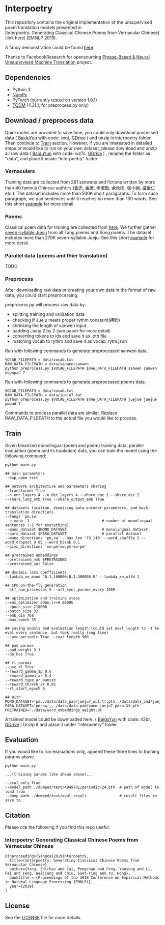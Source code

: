 # Interpoetry

This repository contains the original implementation of the unsupervised poem translation models presented in  
[Interpoetry: Generating Classical Chinese Poems from Vernacular Chinese](link here) (EMNLP 2019). 

A fancy demonstration could be found [here](https://pengshancai.github.io/interpoetry/).

Thanks to FacebookResearch for opensourcing [Phrase-Based & Neural Unsupervised Machine Translation](https://github.com/facebookresearch/UnsupervisedMT) project.


## Dependencies

* Python 3
* [NumPy](http://www.numpy.org/)
* [PyTorch](http://pytorch.org/) (currently tested on version 1.0.1)
* [TQDM](https://github.com/tqdm/tqdm) (4.31.1, for preprocess.py only)

## Download / preprocess data

Quickroutes are provided to save time, you could only download processed data 
(
[BaiduYun](https://pan.baidu.com/s/1dpH7ikReKPz58IJvgJuwRA) with code: sxqt, 
[GDrive](https://drive.google.com/file/d/1QCc2BACIgv4d5Q5jDMxM5iSC4hOIv-fU/view?usp=sharing)
) 
and unzip in interpoetry folder. Then continue to [Train](https://github.com/whaleloops/interpoetry#train) section. However, if you are interested in detailed steps or would like to run on your own dataset, please download and unzip all raw data 
(
[BaiduYun](https://pan.baidu.com/s/1jGl8eCKLWqUqhjWOjO74Pw) with code: wz7c,
[GDrive](https://drive.google.com/file/d/1k1egojEqKV8ZwnbZLQYWajnUgQlv9dSz/view?usp=sharing)
)
, rename the folder as "data", and place it inside "interpoetry" folder.

### Vernaculars
Training data are collected from 281 sanwens and fictions written by more than 40 famous Chinese authors (鲁迅, 金庸, 毕淑敏, 余秋雨, 张小娴, 温世仁 etc.). The dataset includes more than 500K short paragraphs. To form such paragraph, we pad sentences until it reaches no more than 130 words. See this short [example](sanwen_test) for more detail.

### Poems
Classical poem data for training are collected from [here](https://github.com/chinese-poetry/chinese-poetry). We further gather [seven-syllable Jueju](https://en.wikipedia.org/wiki/Qijue) from all Tang poems and Song poems. The dataset includes more than 270K seven-syllable Jueju. See this short [example](poem_test) for more detail.

### Parallel data (poems and thier translation)
TODO

### Preprocess

After downloading raw data or creating your own data in the format of raw data, you could start preprocessing.

preprocess.py will process raw data by:
* splitting training and validation data 
* checking if Jueju meets proper rythm constaint(押韵)
* shrinking the length of sanwen input
* padding Jueju 2 by 2 (see paper for more detail)
* converting tokens to ids and save it as .pth file
* matching vocab to rythm and save it as vocab_rytm.json

Run with following commands to generate preprocessed sanwen data.
```
VOCAB_FILEPATH = data/vocab.txt
RAW_DATA_FILEPATH = data/sanwen/sanwen
python preprocess.py $VOCAB_FILEPATH $RAW_DATA_FILEPATH sanwen sanwen nopmpad 7
```

Run with following commands to generate preprocessed poems data.
```
VOCAB_FILEPATH = data/vocab.txt
RAW_DATA_FILEPATH = data/jueju7_out
python preprocess.py $VOCAB_FILEPATH $RAW_DATA_FILEPATH juejue juejue pmpad 7 
```

Commands to process parallel data are similar. Replace RAW_DATA_FILEPATH to the actual file you would like to process.


## Train

Given binarized monolingual (poem and poem) training data, parallel evaluation (poem and its tranlation) data, you can train the model using the following command:

```
python main.py 

## main parameters
--exp_name test 

## network architecture and parameters sharing
--transformer True 
--n_enc_layers 4 --n_dec_layers 4 --share_enc 2 --share_dec 2 
--share_lang_emb True --share_output_emb True 

## datasets location, denoising auto-encoder parameters, and back-translation directions
--langs 'pm,sw' 
--n_mono -1                                 # number of monolingual sentences (-1 for everything)
--mono_dataset $MONO_DATASET                # monolingual dataset
--para_dataset $PARA_DATASET                # parallel dataset
--mono_directions 'pm,sw' --max_len '70,110' --word_shuffle 2 --word_dropout 0.05 --word_blank 0.1 
--pivo_directions 'sw-pm-sw,pm-sw-pm' 

## pretrained embeddings
--pretrained_emb $PRETRAINED 
--pretrained_out False 

## dynamic loss coefficients
--lambda_xe_mono '0:1,100000:0.1,300000:0' --lambda_xe_otfd 1 

## CPU on-the-fly generation
--otf_num_processes 8 --otf_sync_params_every 1000 

## optimization and training steps
--enc_optimizer adam,lr=0.00006 
--epoch_size 210000 
--batch_size 32 
--emb_dim 768 
--max_epoch 35 

## saving models and evaluation length (could set eval_length to -1 to eval every sentence, but took really long time)
--save_periodic True --eval_length 960 

## pad parmas
--pad_weight 0.1 
--do_bos True 

## rl parmas
--use_rl True 
--reward_gamma_ap 0.0 
--reward_gamma_ar 0.4 
--reward_type_ar punish 
--reward_thresh_ar 0.85 
--rl_start_epoch 0 

## With
MONO_DATASET='pm:./data/data_pad/jueju7_out.tr.pth,./data/data_pad/jueju7_out.vl.pth,,./data/data_pad/poem_jueju7_para.pm.pth;sw:./data/data_pad/sanwen.tr.pth,./data/data_pad/sanwen.vl.pth,./data/data_pad/sanwen.te.pth,./data/data_pad/poem_jueju7_para.sw.pth' 
PARA_DATASET='pm-sw:,,./data/data_pad/poem_jueju7_para.XX.pth'
PRETRAINED='./data/word_embeddings_weight.pt'

```

A trained model could be downloaded here. 
(
[BaiduYun](https://pan.baidu.com/s/1frZ-MK-kB4rrr-cWDPHtFQ) with code: 42br,
[GDrive](https://drive.google.com/file/d/1GJ3A0Y1pk6-5JV2eaL3FSKzJxurWkhrd/view?usp=sharing)
)
Unzip it and place it under "interpoetry" folder.

## Evaluation

If you would like to run evaluations only, append these three lines to training params above.

```
python main.py 

...(training params like shown above)...

--eval_only True 
--model_path ./dumped/test/4949781/periodic-24.pth  # path of model to load from
--dump_path ./dumped/test/eval_result               # result files to save to

```

## Citation

Please cite the following if you find this repo useful.

### Interpoetry: Generating Classical Chinese Poems from Vernacular Chinese

```
@inproceedings{yangcai2019interpoetry,
  title={Interpoetry: Generating Classical Chinese Poems from Vernacular Chinese},
  author={Yang, Zhichao and Cai, Pengshan and Feng, Yansong and Li, Fei and Feng, Weijiang and Chiu, Suet-Ying and Yu, Hong},
  booktitle = {Proceedings of the 2018 Conference on Empirical Methods in Natural Language Processing (EMNLP)},
  year={2019}
}
```

## License

See the [LICENSE](LICENSE.md) file for more details.
